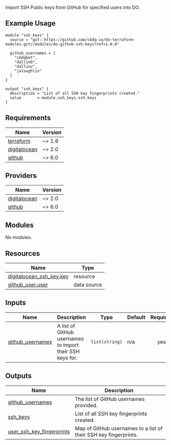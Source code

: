 <!-- BEGIN_TF_DOCS -->
Import SSH Public keys from GitHub for specified users into DO.

## Example Usage

```hcl
module "ssh_keys" {
  source = "git::https://github.com/cbdq-io/do-terraform-modules.git//modules/do-github-ssh-keys?ref=1.0.0"

  github_usernames = [
    "cbdqbot",
    "dallinb",
    "dallinv",
    "jaloughlin"
  ]
}

output "ssh_keys" {
  description = "List of all SSH key fingerprints created."
  value       = module.ssh_keys.ssh_keys
}
```

## Requirements

| Name | Version |
|------|---------|
| <a name="requirement_terraform"></a> [terraform](#requirement\_terraform) | ~> 1.9 |
| <a name="requirement_digitalocean"></a> [digitalocean](#requirement\_digitalocean) | ~> 2.0 |
| <a name="requirement_github"></a> [github](#requirement\_github) | ~> 6.0 |

## Providers

| Name | Version |
|------|---------|
| <a name="provider_digitalocean"></a> [digitalocean](#provider\_digitalocean) | ~> 2.0 |
| <a name="provider_github"></a> [github](#provider\_github) | ~> 6.0 |

## Modules

No modules.

## Resources

| Name | Type |
|------|------|
| [digitalocean_ssh_key.key](https://registry.terraform.io/providers/digitalocean/digitalocean/latest/docs/resources/ssh_key) | resource |
| [github_user.user](https://registry.terraform.io/providers/integrations/github/latest/docs/data-sources/user) | data source |

## Inputs

| Name | Description | Type | Default | Required |
|------|-------------|------|---------|:--------:|
| <a name="input_github_usernames"></a> [github\_usernames](#input\_github\_usernames) | A list of GitHub usernames to import their SSH keys for. | `list(string)` | n/a | yes |

## Outputs

| Name | Description |
|------|-------------|
| <a name="output_github_usernames"></a> [github\_usernames](#output\_github\_usernames) | The list of GitHub usernames provided. |
| <a name="output_ssh_keys"></a> [ssh\_keys](#output\_ssh\_keys) | List of all SSH key fingerprints created. |
| <a name="output_user_ssh_key_fingerprints"></a> [user\_ssh\_key\_fingerprints](#output\_user\_ssh\_key\_fingerprints) | Map of GitHub usernames to a list of their SSH key fingerprints. |
<!-- END_TF_DOCS -->